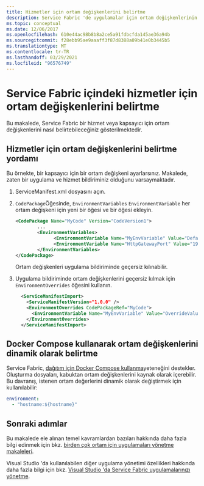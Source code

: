 ```yaml
---
title: Hizmetler için ortam değişkenlerini belirtme
description: Service Fabric 'de uygulamalar için ortam değişkenlerinin nasıl kullanılacağını gösterir
ms.topic: conceptual
ms.date: 12/06/2017
ms.openlocfilehash: 610e44ac98b8b8a2ce5a91fdbcfda145ae36a94b
ms.sourcegitcommit: f28ebb95ae9aaaff3f87d8388a09b41e0b3445b5
ms.translationtype: MT
ms.contentlocale: tr-TR
ms.lasthandoff: 03/29/2021
ms.locfileid: "96576749"
---
```

# <a name="how-to-specify-environment-variables-for-services-in-service-fabric"></a>Service Fabric içindeki hizmetler için ortam değişkenlerini belirtme

Bu makalede, Service Fabric bir hizmet veya kapsayıcı için ortam değişkenlerini nasıl belirtebileceğiniz gösterilmektedir.

## <a name="procedure-for-specifying-environment-variables-for-services"></a>Hizmetler için ortam değişkenlerini belirtme yordamı

Bu örnekte, bir kapsayıcı için bir ortam değişkeni ayarlarsınız. Makalede, zaten bir uygulama ve hizmet bildiriminiz olduğunu varsaymaktadır.

1. ServiceManifest.xml dosyasını açın.
2. `CodePackage`Öğesinde, `EnvironmentVariables` `EnvironmentVariable` her ortam değişkeni için yeni bir öğesi ve bir öğesi ekleyin.

    ```xml
    <CodePackage Name="MyCode" Version="CodeVersion1">
            ...
            <EnvironmentVariables>
                  <EnvironmentVariable Name="MyEnvVariable" Value="DefaultValue"/>
                  <EnvironmentVariable Name="HttpGatewayPort" Value="19080"/>
            </EnvironmentVariables>
    </CodePackage>
    ```

   Ortam değişkenleri uygulama bildiriminde geçersiz kılınabilir.

3. Uygulama bildiriminde ortam değişkenlerini geçersiz kılmak için `EnvironmentOverrides` öğesini kullanın.

    ```xml
      <ServiceManifestImport>
        <ServiceManifestVersion="1.0.0" />
        <EnvironmentOverrides CodePackageRef="MyCode">
          <EnvironmentVariable Name="MyEnvVariable" Value="OverrideValue"/>
        </EnvironmentOverrides>
      </ServiceManifestImport>
    ```

## <a name="specifying-environment-variables-dynamically-using-docker-compose"></a>Docker Compose kullanarak ortam değişkenlerini dinamik olarak belirtme

Service Fabric, [dağıtım için Docker Compose kullanma](service-fabric-docker-compose.md#supported-compose-directives)yeteneğini destekler. Oluşturma dosyaları, kabuktan ortam değişkenlerini kaynak olarak içerebilir. Bu davranış, istenen ortam değerlerini dinamik olarak değiştirmek için kullanılabilir:

```yml
environment:
  - "hostname:${hostname}"
```

## <a name="next-steps"></a>Sonraki adımlar
Bu makalede ele alınan temel kavramlardan bazıları hakkında daha fazla bilgi edinmek için bkz. [birden çok ortam için uygulamaları yönetme makaleleri](service-fabric-manage-multiple-environment-app-configuration.md).

Visual Studio 'da kullanılabilen diğer uygulama yönetimi özellikleri hakkında daha fazla bilgi için bkz. [Visual Studio 'da Service Fabric uygulamalarınızı yönetme](service-fabric-manage-application-in-visual-studio.md).
